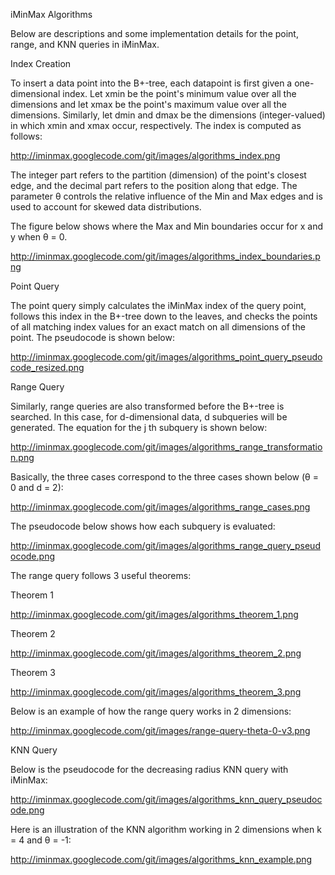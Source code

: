 iMinMax Algorithms

Below are descriptions and some implementation details for the point, range, and KNN queries in iMinMax.

Index Creation

To insert a data point into the B+-tree, each datapoint is first given a one-dimensional index. Let xmin be the point's minimum value over all the dimensions and let xmax be the point's maximum value over all the dimensions. Similarly, let dmin and dmax be the dimensions (integer-valued) in which xmin and xmax occur, respectively. The index is computed as follows:

http://iminmax.googlecode.com/git/images/algorithms_index.png

The integer part refers to the partition (dimension) of the point's closest edge, and the decimal part refers to the position along that edge. The parameter θ controls the relative influence of the Min and Max edges and is used to account for skewed data distributions.

The figure below shows where the Max and Min boundaries occur for x and y when θ = 0.

http://iminmax.googlecode.com/git/images/algorithms_index_boundaries.png

Point Query

The point query simply calculates the iMinMax index of the query point, follows this index in the B+-tree down to the leaves, and checks the points of all matching index values for an exact match on all dimensions of the point. The pseudocode is shown below:

http://iminmax.googlecode.com/git/images/algorithms_point_query_pseudocode_resized.png

Range Query

Similarly, range queries are also transformed before the B+-tree is searched. In this case, for d-dimensional data, d subqueries will be generated. The equation for the j th subquery is shown below:

http://iminmax.googlecode.com/git/images/algorithms_range_transformation.png

Basically, the three cases correspond to the three cases shown below (θ = 0 and d = 2):

http://iminmax.googlecode.com/git/images/algorithms_range_cases.png

The pseudocode below shows how each subquery is evaluated:

http://iminmax.googlecode.com/git/images/algorithms_range_query_pseudocode.png

The range query follows 3 useful theorems:

Theorem 1

http://iminmax.googlecode.com/git/images/algorithms_theorem_1.png

Theorem 2

http://iminmax.googlecode.com/git/images/algorithms_theorem_2.png

Theorem 3

http://iminmax.googlecode.com/git/images/algorithms_theorem_3.png

Below is an example of how the range query works in 2 dimensions:

http://iminmax.googlecode.com/git/images/range-query-theta-0-v3.png

KNN Query

Below is the pseudocode for the decreasing radius KNN query with iMinMax:

http://iminmax.googlecode.com/git/images/algorithms_knn_query_pseudocode.png

Here is an illustration of the KNN algorithm working in 2 dimensions when k = 4 and θ = -1:

http://iminmax.googlecode.com/git/images/algorithms_knn_example.png


